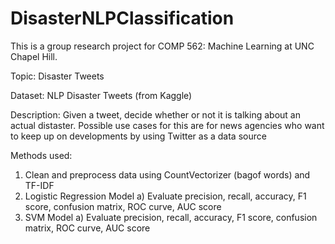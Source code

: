 # DisasterNLPClassification
This is a group research project for COMP 562: Machine Learning at UNC Chapel Hill.

Topic: Disaster Tweets

Dataset: NLP Disaster Tweets (from Kaggle)

Description: Given a tweet, decide whether or not it is talking about an actual distaster. Possible use cases for this are for news agencies who want to keep up on developments by using Twitter as a data source

Methods used:
1) Clean and preprocess data using CountVectorizer (bagof words) and TF-IDF
2) Logistic Regression Model
    a) Evaluate precision, recall, accuracy, F1 score, confusion matrix, ROC curve, AUC score
3) SVM Model
    a) Evaluate precision, recall, accuracy, F1 score, confusion matrix, ROC curve, AUC score

